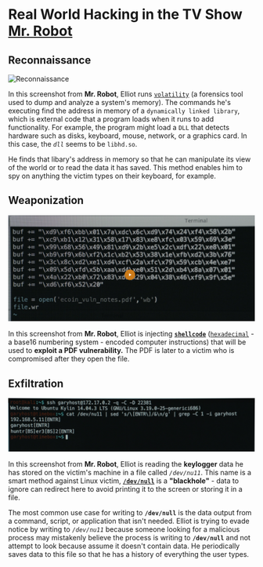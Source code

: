 # Real World Hacking in the TV Show [Mr. Robot](https://www.imdb.com/title/tt4158110/?ref_=nv_sr_1?ref_=nv_sr_1)

## Reconnaissance

![Reconnaissance](./site/images/mr_robot_volatility.png)

In this screenshot from **Mr. Robot**, Elliot runs [`volatility`](https://www.volatilityfoundation.org/) (a forensics tool used to dump and analyze a system's memory).
The commands he's executing find the address in memory of a `dynamically linked library`,
which is external code that a program loads when it runs to add functionality. 
For example, the program might load a `DLL` that detects hardware such as disks,
keyboard, mouse, network, or a graphics card. In this case, the _`dll`_ seems to be
`libhd.so`.

He finds that libary's address in memory so that he can manipulate its
view of the world or to read the data it has saved. This method enables him to spy
on anything the victim types on their keyboard, for example.

## Weaponization

![Weaponization](./site/images/mr_robot_shellcode.png)

In this screenshot from **Mr. Robot**, Elliot is injecting [**`shellcode`**](https://en.m.wikipedia.org/wiki/Shellcode) ([`hexadecimal`](https://en.m.wikipedia.org/wiki/Hexadecimal) - a base16
numbering system - encoded computer instructions) that will be used to **exploit a PDF vulnerability.**
The PDF is later to a victim who is compromised after they open the file.

## Exfiltration

![Exfiltration](./site/images/mr_robot_keylogger.png)

In this screenshot from **Mr. Robot**, Elliot is reading the **keylogger** data he has stored on the victim's
machine in a file called _`/dev/nu11`_. This name is a smart method against Linux victim,
[**`/dev/null`**](https://en.m.wikipedia.org/wiki/Null_device) is a **"blackhole"** -
data to ignore can redirect here to avoid printing it to the screen or storing it in a file.

The most common use case for writing to **`/dev/null`** is the data output from a command,
script, or application that isn't needed. Elliot is trying to evade notice by writing to
_`/dev/nu11`_ because someone looking for a malicious process may mistakenly believe the
process is writing to **`/dev/null`** and not attempt to look because assume it doesn't contain data.
He periodically saves data to this file so that he has a history of everything the user types.
